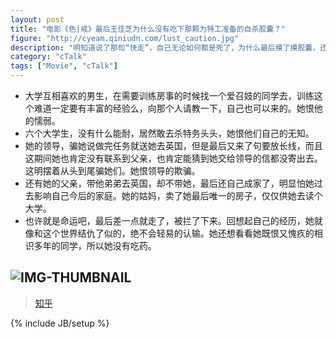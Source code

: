 ```yaml
---
layout: post
title: "电影《色|戒》最后王佳芝为什么没有吃下那颗为特工准备的自杀胶囊？"
figure: "http://cyeam.qiniudn.com/lust_caution.jpg"
description: "明知道说了那句“快走”，自己无论如何都是死了，为什么最后摸了摸胶囊，还是没吃呢。"
category: "cTalk"
tags: ["Movie", "cTalk"]
---
```


+ 大学互相喜欢的男生，在需要训练房事的时候找一个爱召妓的同学去，训练这个难道一定要有丰富的经验么，向那个人请教一下，自己也可以来的。她恨他的懦弱。
+ 六个大学生，没有什么能耐，居然敢去杀特务头头，她恨他们自己的无知。
+ 她的领导，骗她说做完任务就送她去英国，但是最后又来了句要放长线，而且这期间她也肯定没有联系到父亲，也肯定能猜到她交给领导的信都没寄出去。这明摆着从头到尾骗她们。她恨领导的欺骗。
+ 还有她的父亲，带他弟弟去英国，却不带她，最后还自己成家了，明显怕她过去影响自己今后的家庭。她的姑妈，卖了她最后唯一的房子，仅仅供她去读个大学。
+ 也许就是命运吧，最后差一点就走了，被拦了下来。回想起自己的经历，她就像和这个世界结仇了似的，绝不会轻易的认输。她还想看看她既恨又愧疚的相识多年的同学，所以她没有吃药。

![IMG-THUMBNAIL](http://cyeam.qiniudn.com/lust_caution1.jpg)
---
> [知乎](http://www.zhihu.com/question/21958104/answer/20311977)


{% include JB/setup %}
